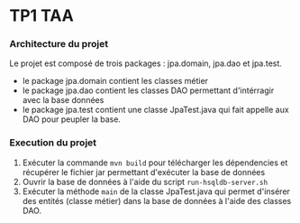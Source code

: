 # TP1 TAA 

### Architecture du projet
Le projet est composé de trois packages : jpa.domain, jpa.dao et jpa.test.
- le package jpa.domain contient les classes métier
- le package jpa.dao contient les classes DAO permettant d'intérragir avec la base données
- le package jpa.test contient une classe JpaTest.java qui fait appelle aux DAO pour peupler la base.

### Execution du projet
1. Exécuter la commande `mvn build` pour télécharger les dépendencies et récupérer le fichier jar permettant d'exécuter la base de données
2. Ouvrir la base de données à l'aide du script `run-hsqldb-server.sh`
3. Exécuter la méthode `main` de la classe JpaTest.java qui permet d'insérer des entités (classe métier) dans la base de données
à l'aide des classes DAO.

